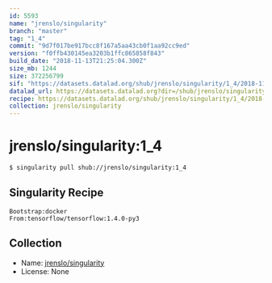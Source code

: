 ```yaml
---
id: 5593
name: "jrenslo/singularity"
branch: "master"
tag: "1_4"
commit: "9d7f017be917bcc8f167a5aa43cb0f1aa92cc9ed"
version: "f0ffb430145ea3203b1ffc865858f843"
build_date: "2018-11-13T21:25:04.300Z"
size_mb: 1244
size: 372256799
sif: "https://datasets.datalad.org/shub/jrenslo/singularity/1_4/2018-11-13-9d7f017b-f0ffb430/f0ffb430145ea3203b1ffc865858f843.simg"
datalad_url: https://datasets.datalad.org?dir=/shub/jrenslo/singularity/1_4/2018-11-13-9d7f017b-f0ffb430/
recipe: https://datasets.datalad.org/shub/jrenslo/singularity/1_4/2018-11-13-9d7f017b-f0ffb430/Singularity
collection: jrenslo/singularity
---
```


# jrenslo/singularity:1_4

```bash
$ singularity pull shub://jrenslo/singularity:1_4
```

## Singularity Recipe

```singularity
Bootstrap:docker
From:tensorflow/tensorflow:1.4.0-py3
```

## Collection

 - Name: [jrenslo/singularity](https://github.com/jrenslo/singularity)
 - License: None

